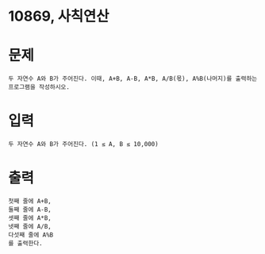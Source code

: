 # 10869, 사칙연산
# 문제
```
두 자연수 A와 B가 주어진다. 이때, A+B, A-B, A*B, A/B(몫), A%B(나머지)를 출력하는 프로그램을 작성하시오. 
```

# 입력
```
두 자연수 A와 B가 주어진다. (1 ≤ A, B ≤ 10,000)
```

# 출력
```
첫째 줄에 A+B,
둘째 줄에 A-B,   
셋째 줄에 A*B,    
넷째 줄에 A/B, 
다섯째 줄에 A%B
를 출력한다.
```